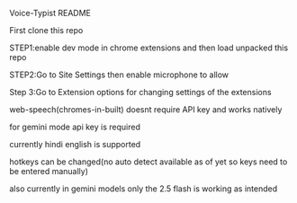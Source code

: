 Voice-Typist README

First clone this repo 

STEP1:enable dev mode in chrome extensions and then load unpacked this repo

STEP2:Go to Site Settings then enable microphone to allow

Step 3:Go to Extension options for changing settings of the extensions


web-speech(chromes-in-built) doesnt require API key and works natively

for gemini mode api key is required

currently hindi english is supported

hotkeys can be changed(no auto detect available as of yet so keys need to be entered manually)

also currently in gemini models only the 2.5 flash is working as intended